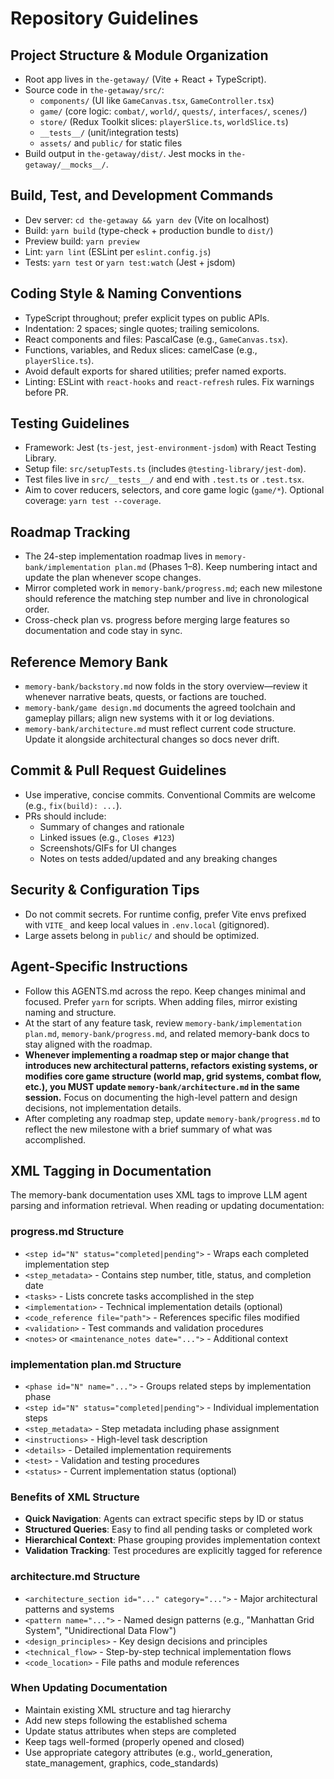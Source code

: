 # Repository Guidelines

## Project Structure & Module Organization
- Root app lives in `the-getaway/` (Vite + React + TypeScript).
- Source code in `the-getaway/src/`:
  - `components/` (UI like `GameCanvas.tsx`, `GameController.tsx`)
  - `game/` (core logic: `combat/`, `world/`, `quests/`, `interfaces/`, `scenes/`)
  - `store/` (Redux Toolkit slices: `playerSlice.ts`, `worldSlice.ts`)
  - `__tests__/` (unit/integration tests)
  - `assets/` and `public/` for static files
- Build output in `the-getaway/dist/`. Jest mocks in `the-getaway/__mocks__/`.

## Build, Test, and Development Commands
- Dev server: `cd the-getaway && yarn dev` (Vite on localhost)
- Build: `yarn build` (type-check + production bundle to `dist/`)
- Preview build: `yarn preview`
- Lint: `yarn lint` (ESLint per `eslint.config.js`)
- Tests: `yarn test` or `yarn test:watch` (Jest + jsdom)

## Coding Style & Naming Conventions
- TypeScript throughout; prefer explicit types on public APIs.
- Indentation: 2 spaces; single quotes; trailing semicolons.
- React components and files: PascalCase (e.g., `GameCanvas.tsx`).
- Functions, variables, and Redux slices: camelCase (e.g., `playerSlice.ts`).
- Avoid default exports for shared utilities; prefer named exports.
- Linting: ESLint with `react-hooks` and `react-refresh` rules. Fix warnings before PR.

## Testing Guidelines
- Framework: Jest (`ts-jest`, `jest-environment-jsdom`) with React Testing Library.
- Setup file: `src/setupTests.ts` (includes `@testing-library/jest-dom`).
- Test files live in `src/__tests__/` and end with `.test.ts` or `.test.tsx`.
- Aim to cover reducers, selectors, and core game logic (`game/*`). Optional coverage: `yarn test --coverage`.

## Roadmap Tracking
- The 24-step implementation roadmap lives in `memory-bank/implementation plan.md` (Phases 1–8). Keep numbering intact and update the plan whenever scope changes.
- Mirror completed work in `memory-bank/progress.md`; each new milestone should reference the matching step number and live in chronological order.
- Cross-check plan vs. progress before merging large features so documentation and code stay in sync.

## Reference Memory Bank
- `memory-bank/backstory.md` now folds in the story overview—review it whenever narrative beats, quests, or factions are touched.
- `memory-bank/game design.md` documents the agreed toolchain and gameplay pillars; align new systems with it or log deviations.
- `memory-bank/architecture.md` must reflect current code structure. Update it alongside architectural changes so docs never drift.

## Commit & Pull Request Guidelines
- Use imperative, concise commits. Conventional Commits are welcome (e.g., `fix(build): ...`).
- PRs should include:
  - Summary of changes and rationale
  - Linked issues (e.g., `Closes #123`)
  - Screenshots/GIFs for UI changes
  - Notes on tests added/updated and any breaking changes

## Security & Configuration Tips
- Do not commit secrets. For runtime config, prefer Vite envs prefixed with `VITE_` and keep local values in `.env.local` (gitignored).
- Large assets belong in `public/` and should be optimized.

## Agent-Specific Instructions
- Follow this AGENTS.md across the repo. Keep changes minimal and focused. Prefer `yarn` for scripts. When adding files, mirror existing naming and structure.
- At the start of any feature task, review `memory-bank/implementation plan.md`, `memory-bank/progress.md`, and related memory-bank docs to stay aligned with the roadmap.
- **Whenever implementing a roadmap step or major change that introduces new architectural patterns, refactors existing systems, or modifies core game structure (world map, grid systems, combat flow, etc.), you MUST update `memory-bank/architecture.md` in the same session.** Focus on documenting the high-level pattern and design decisions, not implementation details.
- After completing any roadmap step, update `memory-bank/progress.md` to reflect the new milestone with a brief summary of what was accomplished.

## XML Tagging in Documentation
The memory-bank documentation uses XML tags to improve LLM agent parsing and information retrieval. When reading or updating documentation:

### progress.md Structure
- `<step id="N" status="completed|pending">` - Wraps each completed implementation step
- `<step_metadata>` - Contains step number, title, status, and completion date
- `<tasks>` - Lists concrete tasks accomplished in the step
- `<implementation>` - Technical implementation details (optional)
- `<code_reference file="path">` - References specific files modified
- `<validation>` - Test commands and validation procedures
- `<notes>` or `<maintenance_notes date="...">` - Additional context

### implementation plan.md Structure
- `<phase id="N" name="...">` - Groups related steps by implementation phase
- `<step id="N" status="completed|pending">` - Individual implementation steps
- `<step_metadata>` - Step metadata including phase assignment
- `<instructions>` - High-level task description
- `<details>` - Detailed implementation requirements
- `<test>` - Validation and testing procedures
- `<status>` - Current implementation status (optional)

### Benefits of XML Structure
- **Quick Navigation**: Agents can extract specific steps by ID or status
- **Structured Queries**: Easy to find all pending tasks or completed work
- **Hierarchical Context**: Phase grouping provides implementation context
- **Validation Tracking**: Test procedures are explicitly tagged for reference

### architecture.md Structure
- `<architecture_section id="..." category="...">` - Major architectural patterns and systems
- `<pattern name="...">` - Named design patterns (e.g., "Manhattan Grid System", "Unidirectional Data Flow")
- `<design_principles>` - Key design decisions and principles
- `<technical_flow>` - Step-by-step technical implementation flows
- `<code_location>` - File paths and module references

### When Updating Documentation
- Maintain existing XML structure and tag hierarchy
- Add new steps following the established schema
- Update status attributes when steps are completed
- Keep tags well-formed (properly opened and closed)
- Use appropriate category attributes (e.g., world_generation, state_management, graphics, code_standards)
